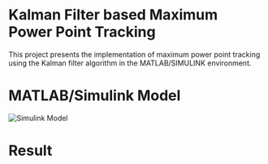 # Kalman Filter based Maximum Power Point Tracking
This project presents the implementation of maximum power point tracking using the Kalman filter algorithm in the MATLAB/SIMULINK environment.

# MATLAB/Simulink Model
![Simulink Model](https://user-images.githubusercontent.com/59218648/146582158-09bee637-a984-4dcb-a27b-f48be9214f51.png)

# Result



